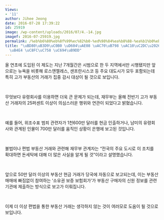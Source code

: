 ```yaml
---
Views:
- '11'
author: Jihee Jeong
date: 2016-07-28 17:39:22
id: 25919
image: /wp-content/uploads/2016/07/4.-14.jpg
imagef: 2016-07-25919.jpg
permalink: /%eb%b6%80%eb%8f%99%ec%82%b0-%ed%98%84%ea%b8%88-%ea%b1%b0%eb%9e%98-%ea%b0%90%ec%8b%9c%ed%95%9c%ec%9d%b8%eb%93%a4-%ec%a3%bc%ec%9d%98-%ec%9a%94%eb%a7%9d/
title: "\uBD80\uB3D9\uC0B0 \uD604\uAE08 \uAC70\uB798 \uAC10\uC2DC\u2026\uD55C\uC778\
  \uB4E4 \uC8FC\uC758 \uC694\uB9DD"
---
```


올 연초에 도입된 이 제도는 지난 7개월간은 시범으로 한 두 지역에서만 시행됐지만 앞으로는 뉴욕을 비롯해 로스앤젤레스, 샌프란시스코 등 주요 대도시가 모두 포함되는데 특히 고가 부동산의 거래가 집중 감시 대상이 될 것으로 보입니다.

&nbsp;

무엇보다 유령회사를 이용하면 더욱 큰 문제가 되는데, 재무부는 올해 전반기 고가 부동산 거래자의 25퍼센트 이상이 의심스러운 행위와 연관이 되었다고 밝혔습니다.

&nbsp;

예를 들어, 위조수표 범죄 관련자가 1천600만 달러를 현금 인출하거나, 남미의 유령회사와 관계된 인물이 700만 달러를 움직인 상황이 은행에 보고된 것입니다.

&nbsp;

불법이나 편법 부동산 거래와 관련해 재무부 관계자는 “전국의 주요 도시로 이 조치를 확대하면 돈세탁에 대해 더 많은 사실을 알게 될 것”이라고 설명했습니다.

&nbsp;

앞으로 50만 달러 이상의 부동산 현금 거래가 당국에 자동으로 보고되는데, 이는 부동산 매매에 빠짐없이 참여하는 ‘소유권 보증 보험회가’가 부동산 구매자의 신원 정보를 관련 기관에 제출하는 방식으로 보고가 이뤄집니다.

&nbsp;

이제 더 이상 편법을 통한 부동산 거래는 생각하지 않는 것이 여러모로 도움이 될 것으로 보입니다.